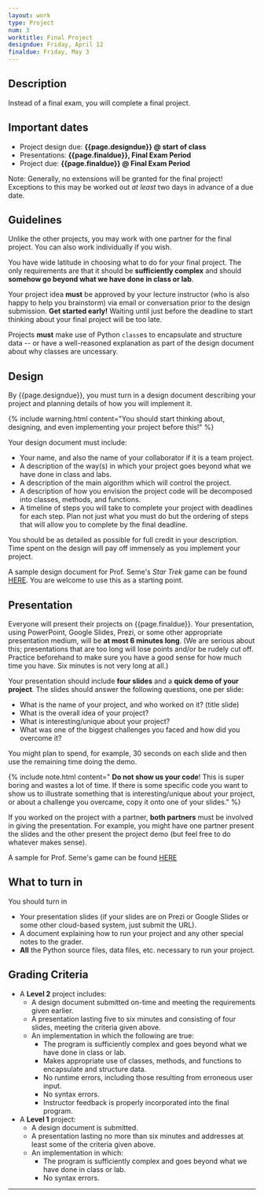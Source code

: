 ```yaml
---
layout: work
type: Project
num: 3
worktitle: Final Project
designdue: Friday, April 12
finaldue: Friday, May 3
---
```


## Description

Instead of a final exam, you will complete a final project.

Important dates
---------------

-   Project design due: **{{page.designdue}} @ start of class**
-   Presentations: **{{page.finaldue}}, Final Exam Period**
-   Project due: **{{page.finaldue}} @ Final Exam Period**

Note: Generally, no extensions will be granted for the final project! Exceptions to this may be worked out *at least* two days in advance of a due date.

Guidelines
----------

Unlike the other projects, you may work with one partner for the final
project. You can also work individually if you wish.

You have wide latitude in choosing what to do for your final project.
The only requirements are that it should be **sufficiently complex** and
should **somehow go beyond what we have done in class or lab**.

Your project
idea **must** be approved by your lecture instructor (who is also happy
to help you brainstorm) via email or conversation prior to the design submission.
**Get started early!** Waiting until just before
the deadline to start thinking about your final project will be too
late.

Projects **must** make use of Python `class`es to encapsulate and
structure data -- or have a well-reasoned explanation as part of the design document about why classes are uncessary.

Design
------

By {{page.designdue}}, you must turn in a design document describing
your project and planning details of how you will implement it.

{% include warning.html content="You should start thinking about, designing, and even
implementing your project before this!" %}

Your design document must include:

-   Your name, and also the name of your collaborator if it is a team project.
-   A description of the way(s) in which your project goes beyond what
    we have done in class and labs.
-   A description of the main algorithm which will control the project.
-   A description of how you envision the project code will be
    decomposed into classes, methods, and functions.
-   A timeline of steps you will take to complete your project with
    deadlines for each step. Plan not just what you must do but the
    ordering of steps that will allow you to complete by the final
    deadline.

You should be as detailed as possible for full credit in your
description. Time spent on the design will pay off immensely as you
implement your project.

A sample design document for Prof. Seme's *Star Trek* game can be
found
[HERE](https://hendrix-my.sharepoint.com/:w:/g/personal/seme_hendrix_edu/EaY-fc3O7LRHi8WH1e9I3g4BEB2ZBM-df1IQjxfkJMq-FA?e=XuP2ej). You
are welcome to use this as a starting point.

Presentation
------------

Everyone will present their projects on {{page.finaldue}}.
Your presentation, using PowerPoint, Google Slides, Prezi, or some
other appropriate presentation medium, will be **at most 6 minutes
long**. (We are serious about this; presentations that are too long will
lose points and/or be rudely cut off. Practice beforehand to make sure
you have a good sense for how much time you have. Six minutes is not
very long at all.)

Your presentation should include **four slides** and a **quick demo of your project**.
The slides should answer the following questions, one per
slide:
-   What is the name of your project, and who worked on it? (title slide)
-   What is the overall idea of your project?
-   What is interesting/unique about your project?
-   What was one of the biggest challenges you faced and how did you
    overcome it?

You might plan to spend, for example, 30 seconds on each slide and then
use the remaining time doing the demo.

{% include note.html content=" **Do not show us your code**! This is super boring and wastes a lot of
time. If there is some specific code you want to show us to illustrate
something that is interesting/unique about your project, or about a
challenge you overcame, copy it onto one of your slides." %}

If you worked on the project with a partner, **both partners** must be
involved in giving the presentation. For example, you might have one
partner present the slides and the other present the project demo (but
feel free to do whatever makes sense).

A sample for Prof. Seme's game can be found [HERE](https://hendrix-my.sharepoint.com/:p:/g/personal/seme_hendrix_edu/EUL8Yei2NfVGi_-3Rg7HVoEBefTxO8s_OOdMYAHYITGOpg?e=E0hu5x)

What to turn in
---------------

You should turn in

-   Your presentation slides (if your slides are on Prezi or Google
    Slides or some other cloud-based system, just submit the URL).
-   A document explaining how to run your project and any other special
    notes to the grader.
-   **All** the Python source files, data files, etc. necessary to run
    your project.

## Grading Criteria
* A **Level 2** project includes:
  * A design document submitted on-time and meeting the requirements given earlier.
  * A presentation lasting five to six minutes and consisting of four slides,
    meeting the criteria given above.
  * An implementation in which the following are true:
    * The program is sufficiently complex and goes beyond what we have
	  done in class or lab.
	* Makes appropriate use of classes, methods, and functions
	  to encapsulate and structure data.
	* No runtime errors, including those resulting from erroneous user input.
	* No syntax errors.
	* Instructor feedback is properly incorporated into the final program.
* A **Level 1** project:
  * A design document is submitted.
  * A presentation lasting no more than six minutes and addresses at least
    some of the criteria given above.
  * An implementation in which:
    * The program is sufficiently complex and goes beyond what we have
	  done in class or lab.
	* No syntax errors.

<!-- Of course, the [Python style guide]({{site.baseurl}}/python_style_guide.html) and -->
<!-- [style checker]({{site.baseurl}}/python_style_guide.html) still apply! -->

------------------------------------------------------------------------
